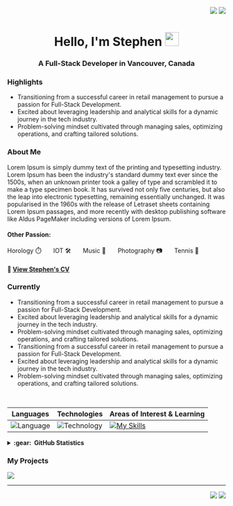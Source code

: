 <div align="end">

<a href="https://www.linkedin.com/in/brunotacca/"><img src="https://img.shields.io/badge/linkedin-%230077B5.svg?&style=for-the-badge&logo=linkedin&logoColor=white" /></a>
<a href="mailto:imssbb@gmail.com?subject=Olá%20Bruno%20Tacca"><img src="https://img.shields.io/badge/gmail-%23D14836.svg?&style=for-the-badge&logo=gmail&logoColor=white" /></a>
  
</div>

<h1 align="center">Hello, I'm Stephen <img
src="https://github.com/blackcater/blackcater/raw/main/images/Hi.gif" height="32" /></h1>
<h3 align="center"> A Full-Stack Developer in Vancouver, Canada</h3>

### Highlights

- Transitioning from a successful career in retail management to pursue a passion for Full-Stack Development.
- Excited about leveraging leadership and analytical skills for a dynamic journey in the tech industry.
- Problem-solving mindset cultivated through managing sales, optimizing operations, and crafting tailored solutions.



### About Me
Lorem Ipsum is simply dummy text of the printing and typesetting industry. Lorem Ipsum has been the industry's standard dummy text ever since the 1500s, when an unknown printer took a galley of type and scrambled it to make a type specimen book. It has survived not only five centuries, but also the leap into electronic typesetting, remaining essentially unchanged. It was popularised in the 1960s with the release of Letraset sheets containing Lorem Ipsum passages, and more recently with desktop publishing software like Aldus PageMaker including versions of Lorem Ipsum.
<br>
<h4>Other Passion: </h4> 
Horology ⏱️ &nbsp; &nbsp; &nbsp; IOT 🛠️  &nbsp; &nbsp; &nbsp; Music 🥁 &nbsp; &nbsp; &nbsp; Photography 📷 &nbsp; &nbsp; &nbsp; Tennis 🎾 

<h4> 🔶 <a href="https://drive.google.com/file/d/13K8Tt5jcbD0VAIKUCB4QeYPOWeN_GfNI/view?usp=sharing">View Stephen's CV</a> </h4>


### Currently
- Transitioning from a successful career in retail management to pursue a passion for Full-Stack Development.
- Excited about leveraging leadership and analytical skills for a dynamic journey in the tech industry.
- Problem-solving mindset cultivated through managing sales, optimizing operations, and crafting tailored solutions.
- Transitioning from a successful career in retail management to pursue a passion for Full-Stack Development.
- Excited about leveraging leadership and analytical skills for a dynamic journey in the tech industry.
- Problem-solving mindset cultivated through managing sales, optimizing operations, and crafting tailored solutions.

<br>
<div align="center">

|Languages|Technologies|Areas of Interest & Learning|
|---|---|---|
|<img src="https://skillicons.dev/icons?i=js,py&theme=dark&perline=2" alt="Language"><br>|<img src="https://skillicons.dev/icons?i=react,nodejs,express,postman,mysql,html,css,sass,git,github,netlify,heroku,jest,vscode,figma&theme=dark&perline=7" alt="Technology"><br>|[![My Skills](https://skillicons.dev/icons?i=ts,aws,bootstrap,tailwind,wordpress,codepen,docker,firebase,flask,flutter,gcp,mongodb,nextjs,php,prisma,raspberrypi,redux&theme=dark&perline=7)](https://skillicons.dev)|
</div>

<details>
  <summary><b>:gear: &nbsp;GitHub Statistics</b></summary>
  <br/>
  <div align="center">
    <img src ="https://github-readme-streak-stats.herokuapp.com?user=imssbb&theme=dark&hide_border=true&background=FFFFFF00">
  </div>
  <p align="center">
    <img height="50%" width="auto" src ="https://github-readme-stats.vercel.app/api?username=imssbb&show_icons=true&count_private=true&theme=dark&hide_border=true&hide=issues,contribs&bg_color=00000000">
    <img height="137px" width="30%" src="https://github-readme-stats.vercel.app/api/top-langs/?username=imssbb&hide=html&hide_title=true&hide_border=true&layout=compact&langs_count=8&theme=dark" />
  </p>
</details>



### My Projects

[![](https://img.shields.io/badge/-🔊%20English%20Teaching%20Platform-000)](https://github.com/imssbb/imglish-client)
<hr/>

















<p align="right">
<img src="https://komarev.com/ghpvc/?username=imssbb&style=plastic&label=Views"><img>
<img src="https://badges.pufler.dev/visits/brunotacca/imssbb?color=black&logo=github" />
</p>


